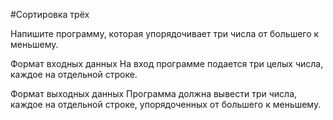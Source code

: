 #Сортировка трёх

Напишите программу, которая упорядочивает три числа от большего к меньшему.

Формат входных данных
На вход программе подается три целых числа, каждое на отдельной строке.

Формат выходных данных
Программа должна вывести три числа, каждое на отдельной строке, упорядоченных от большего к меньшему.